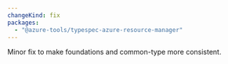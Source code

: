 ```yaml
---
changeKind: fix
packages:
  - "@azure-tools/typespec-azure-resource-manager"
---
```


Minor fix to make foundations and common-type more consistent.